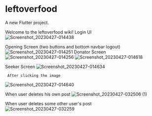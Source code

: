 # leftoverfood

A new Flutter project.

Welcome to the leftoverfood wiki!
Login UI
![Screenshot_20230427-014438](https://user-images.githubusercontent.com/109758129/234693053-f6b4428c-f08a-48eb-98ff-7cbcc7863ba9.jpg)

Opening Screen (two buttons and bottom navbar logout)
![Screenshot_20230427-014251](https://user-images.githubusercontent.com/109758129/234693104-a9890453-a4a5-4840-a8d7-b202cbfe898a.jpg)
Donator Screen
![Screenshot_20230427-014256](https://user-images.githubusercontent.com/109758129/234693223-0bffedd5-5468-4baa-bcae-9c06983ea733.jpg)
![Screenshot_20230427-014618](https://user-images.githubusercontent.com/109758129/234693233-42f2cfe8-25c3-4ac2-8c1f-3cfb7799b78c.jpg)

Seeker Screen
![Screenshot_20230427-014634](https://user-images.githubusercontent.com/109758129/234693259-2c311a26-b778-458b-90b9-0fb2dfc1df6a.jpg)

     After clicking the image
![Screenshot_20230427-014640](https://user-images.githubusercontent.com/109758129/234693326-8aff92e5-ccd9-4747-920e-39bf35908132.jpg)

When user deletes his own post
![Screenshot_20230427-032506 (1)](https://user-images.githubusercontent.com/109758129/234717443-bbf5b769-0ab6-4a88-8438-6eeaa6f48e59.jpg)

When user deletes some other user's post
![Screenshot_20230427-032259](https://user-images.githubusercontent.com/109758129/234717337-1701859e-01d8-4ba8-8d0d-e699d62aec38.jpg)
